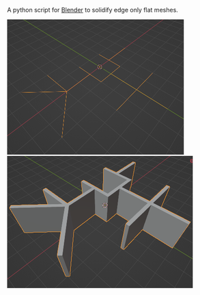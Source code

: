 A python script for [Blender](https://www.blender.org/) to solidify edge only flat meshes. 

![Example1 before](/images/img1_before.png)
![Example1 after](/images/img1_after.png)